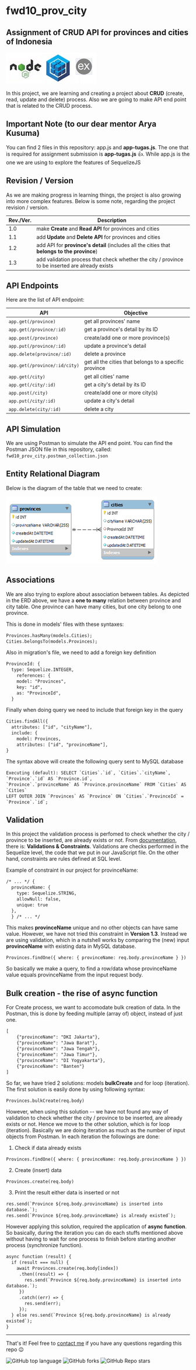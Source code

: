 # fwd10_prov_city
## Assignment of CRUD API for provinces and cities of Indonesia

![poweredBy](dev.png)

In this project, we are learning and creating a project about **CRUD** (create, read, update and delete) process.
Also we are going to make API end point that is related to the CRUD process.

## Important Note (to our dear mentor Arya Kusuma)
You can find 2 files in this repository: app.js and **app-tugas.js**. The one that is required for assignment submission is **app-tugas.js** 👍.
While app.js is the one we are using to explore the features of SequelizeJS

## Revision / Version
As we are making progress in learning things, the project is also growing into more complex features.
Below is some note, regarding the project revision / version.

| Rev./Ver. | Description |
| --- | --- |
| 1.0 | make **Create** and **Read API** for provinces and cities |
| 1.1 | add **Update** and **Delete API** for provinces and cities |
| 1.2 | add API for **province's detail** (includes all the cities that **belongs to the province**) |
| 1.3 | add validation process that check whether the city / province to be inserted are already exists |

## API Endpoints
Here are the list of API endpoint:

| API | Objective |
| --- | --- |
| `app.get(/province)` | get all provinces' name |
| `app.get(/province/:id)` | get a province's detail by its ID |
| `app.post(/province)` | create/add one or more province(s) |
| `app.put(/province/:id)` | update a province's detail |
| `app.delete(province/:id)` | delete a province |
| `app.get(/province/:id/city)` | get all the cities that belongs to a specific province |
| `app.get(/city)` | get all cities' name |
| `app.get(/city/:id)` | get a city's detail by its ID |
| `app.post(/city)` | create/add one or more city(s) |
| `app.put(/city/:id)` | update a city's detail |
| `app.delete(city/:id)` | delete a city |

## API Simulation
We are using Postman to simulate the API end point. You can find the Postman JSON file in this repository, called:
`fwd10_prov_city.postman_collection.json`

## Entity Relational Diagram 
Below is the diagram of the table that we need to create:

![ERD_province_city](ERD.png)

## Associations
We are also trying to explore about association between tables. As depicted in the ERD above, we have a **one to many** relation between province and city table.
One province can have many cities, but one city belong to one province.

This is done in models' files with these syntaxes:
```
Provinces.hasMany(models.Cities);
Cities.belongsTo(models.Provinces);
```
Also in migration's file, we need to add a foreign key definition
```
ProvinceId: {
  type: Sequelize.INTEGER,
    references: {
    model: "Provinces",
    key: "id",
    as: "ProvinceId",
  }
```
Finally when doing query we need to include that foreign key in the query
```
Cities.findAll({
  attributes: ["id", "cityName"],
  include: {
    model: Provinces,
    attributes: ["id", "provinceName"],
}
```
The syntax above will create the following query sent to MySQL database
```
Executing (default): SELECT `Cities`.`id`, `Cities`.`cityName`, `Province`.`id` AS `Province.id`, 
`Province`.`provinceName` AS `Province.provinceName` FROM `Cities` AS `Cities` 
LEFT OUTER JOIN `Provinces` AS `Province` ON `Cities`.`ProvinceId` = `Province`.`id`;
```

## Validation
In this project the validation process is perfomed to check whether the city / province to be inserted, are already exists or not. From [documentation](https://sequelize.org/docs/v7/core-concepts/validations-and-constraints/), there is: **Validations & Constraints**. Validations are checks performed in the Sequelize level, the code that we put in our JavaScript file. On the other hand, constraints are rules defined at SQL level. 

Example of constraint in our project for provinceName: 
```
/* ... */ {
  provinceName: {
    type: Sequelize.STRING,
    allowNull: false,
    unique: true
  },
  } /* ... */
```
This makes **provinceName** unique and no other objects can have same value. However, we have not tried this constraint in **Version 1.3**. Instead we are using validation, which in a nutshell works by comparing the (new) input **provinceName** with existing data in MySQL database.
```
Provinces.findOne({ where: { provinceName: req.body.provinceName } })
```
So basically we make a query, to find a row/data whose provinceName value equals provinceName from the input request body.

## Bulk creation - the rise of async function
For Create process, we want to accomodate bulk creation of data. In the Postman, this is done by feeding multiple (array of) object, instead of just one.
```
[
	{"provinceName": "DKI Jakarta"},
	{"provinceName": "Jawa Barat"},
	{"provinceName": "Jawa Tengah"},
	{"provinceName": "Jawa Timur"},
	{"provinceName": "DI Yogyakarta"},
	{"provinceName": "Banten"}
]
```
So far, we have tried 2 solutions: models **bulkCreate** and for loop (iteration).
The first solution is easily done by using following syntax:
```
Provinces.bulkCreate(req.body)
```
However, when using this solution -- we have not found any way of validation to check whether the city / province to be inserted, are already exists or not.
Hence we move to the other solution, which is for loop (iteration). Basically we are doing iteration as much as the number of input objects from Postman. In each iteration the followings are done:
1. Check if data already exists 
```
Provinces.findOne({ where: { provinceName: req.body.provinceName } })
```
2. Create (insert) data
```
Provinces.create(req.body)
```
3. Print the result either data is inserted or not
```
res.send(`Province ${req.body.provinceName} is inserted into database.`);
res.send(`Province ${req.body.provinceName} is already existed`);
```

However applying this solution, required the application of **async function**. So basically, during the iteration you can do each stuffs mentioned above without having to wait for one process to finish before starting another process (synchronize function).
```
async function (result) {
  if (result === null) {
    await Provinces.create(req.body[index])
     .then((result) => {
       res.send(`Province ${req.body.provinceName} is inserted into database.`);
     })
     .catch((err) => {
       res.send(err);
     });
  } else res.send(`Province ${req.body.provinceName} is already existed`);
}
```

***

That's it! Feel free to [contact me](mailto:taufan2922@gmail.com?subject=[GitHub]%20fwd10_province_city) if you have any questions regarding this repo 😉

![GitHub top language](https://img.shields.io/github/languages/top/taufan2922/fwd10_prov_city?color=yellow)
![GitHub forks](https://img.shields.io/github/forks/taufan2922/fwd10_prov_city?style=social)
![GitHub Repo stars](https://img.shields.io/github/stars/taufan2922/fwd10_prov_city?style=social)
